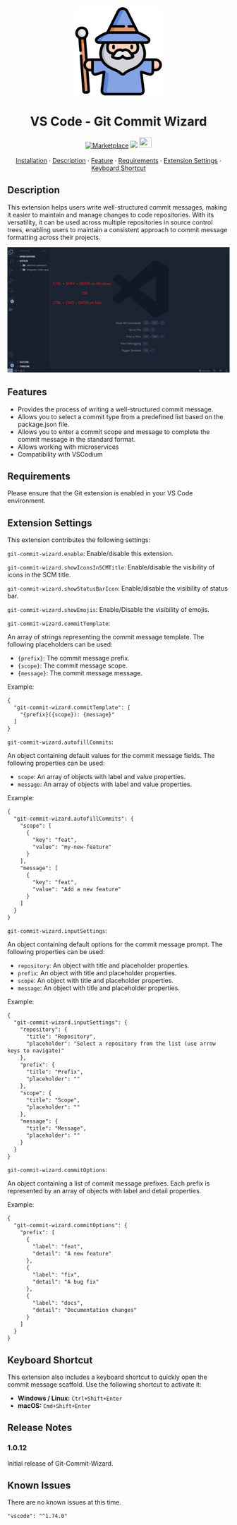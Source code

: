   <div align="center">
    <img src="./assets/image/wizard-icon.png"alt="wizard icon" width="200px" height="200px"/> 
  </div>
  
  <h1 align="center"> VS Code - Git Commit Wizard</h1>
  
  <div align="center">
     <a href="https://marketplace.visualstudio.com/items?itemName=andrii-bohdan.git-commit-wizard" alt="Marketplace"><img src="https://img.shields.io/badge/VSCode-0078D4?style=for-the-badge&logo=visual%20studio%20code&logoColor=white" alt="Marketplace"></a>
     <a href="https://open-vsx.org/extension/andrii-bohdan/git-commit-wizard" alt="Open Eclipse"><img src="https://img.shields.io/badge/Eclipse-2C2255?style=for-the-badge&logo=eclipse&logoColor=white" ></a>
     <a href="https://open-vsx.org/extension/andrii-bohdan/git-commit-wizard" alt="Open VSX"><img src="https://vscodium.com/img/code.png" width="28" height="24"></a>
  </div>
  
  <br/>
  <div align="center">
    <a href="https://marketplace.visualstudio.com/items?itemName=andrii-bohdan.git-commit-wizard">Installation</a> ·
    <a href="https://github.com/andrii-bohdan/vscode-git-commit-wizard#description">Description</a> ·
    <a href="https://github.com/andrii-bohdan/vscode-git-commit-wizard#features">Feature</a> ·
    <a href="https://github.com/andrii-bohdan/vscode-git-commit-wizard#requirements">Requirements</a> ·
    <a href="https://github.com/andrii-bohdan/vscode-git-commit-wizard#extension-settings">Extension Settings</a> ·
    <a href="https://github.com/andrii-bohdan/vscode-git-commit-wizard#keyboard-shortcut"> Keyboard Shortcut</a>    
  </div>
  
 
   
  
<h2>Description</h2>

This extension helps users write well-structured commit messages, making it easier to maintain and manage changes to code repositories. With its versatility, it can be used across multiple repositories in source control trees, enabling users to maintain a consistent approach to commit message formatting across their projects.

<img src="./assets/demo.gif" alt="Git Commit Wizard"/>

<h2>Features</h2>

- Provides the process of writing a well-structured commit message.
- Allows you to select a commit type from a predefined list based on the package.json file.
- Allows you to enter a commit scope and message to complete the commit message in the standard format.
- Allows working with microservices
- Compatibility with VSCodium

<h2> Requirements</h2>

Please ensure that the Git extension is enabled in your VS Code environment.

<h2> Extension Settings</h2>

This extension contributes the following settings:

`git-commit-wizard.enable`: Enable/disable this extension.

`git-commit-wizard.showIconsInSCMTitle`: Enable/disable the visibility of icons in the SCM title.

`git-commit-wizard.showStatusBarIcon`: Enable/disable the visibility of status bar.

`git-commit-wizard.showEmojis`: Enable/Disable the visibility of emojis.

`git-commit-wizard.commitTemplate`:

An array of strings representing the commit message template. The following placeholders can be used:

- `{prefix}`: The commit message prefix.
- `{scope}`: The commit message scope.
- `{message}`: The commit message message.

Example:

```
{
  "git-commit-wizard.commitTemplate": [
    "{prefix}({scope}): {message}"
  ]
}

```

`git-commit-wizard.autofillCommits`:

An object containing default values for the commit message fields. The following properties can be used:

- `scope`: An array of objects with label and value properties.
- `message`: An array of objects with label and value properties.

Example:

```
{
  "git-commit-wizard.autofillCommits": {
    "scope": [
      {
        "key": "feat",
        "value": "my-new-feature"
      }
    ],
    "message": [
      {
        "key": "feat",
        "value": "Add a new feature"
      }
    ]
  }
}

```

`git-commit-wizard.inputSettings`:

An object containing default options for the commit message prompt. The following properties can be used:

- `repository`: An object with title and placeholder properties.
- `prefix`: An object with title and placeholder properties.
- `scope`: An object with title and placeholder properties.
- `message`: An object with title and placeholder properties.

Example:

```
{
  "git-commit-wizard.inputSettings": {
    "repository": {
      "title": "Repository",
      "placeholder": "Select a repository from the list (use arrow keys to navigate)"
    },
    "prefix": {
      "title": "Prefix",
      "placeholder": ""
    },
    "scope": {
      "title": "Scope",
      "placeholder": ""
    },
    "message": {
      "title": "Message",
      "placeholder": ""
    }
  }
}

```

`git-commit-wizard.commitOptions`:

An object containing a list of commit message prefixes. Each prefix is represented by an array of objects with label and detail properties.

Example:

```
{
  "git-commit-wizard.commitOptions": {
    "prefix": [
      {
        "label": "feat",
        "detail": "A new feature"
      },
      {
        "label": "fix",
        "detail": "A bug fix"
      },
      {
        "label": "docs",
        "detail": "Documentation changes"
      }
    ]
  }
}

```

<h2> Keyboard Shortcut </h2>

This extension also includes a keyboard shortcut to quickly open the commit message scaffold. Use the following shortcut to activate it:

- **Windows / Linux:** `Ctrl+Shift+Enter`
- **macOS:** `Cmd+Shift+Enter`

<h2> Release Notes </h2>

### 1.0.12

Initial release of Git-Commit-Wizard.

<h2> Known Issues </h2>

There are no known issues at this time.

    "vscode": "^1.74.0"
